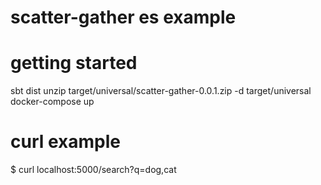 # scatter-gather es example

# getting started

sbt dist
unzip target/universal/scatter-gather-0.0.1.zip -d target/universal
docker-compose up

# curl example
$ curl localhost:5000/search?q=dog,cat
